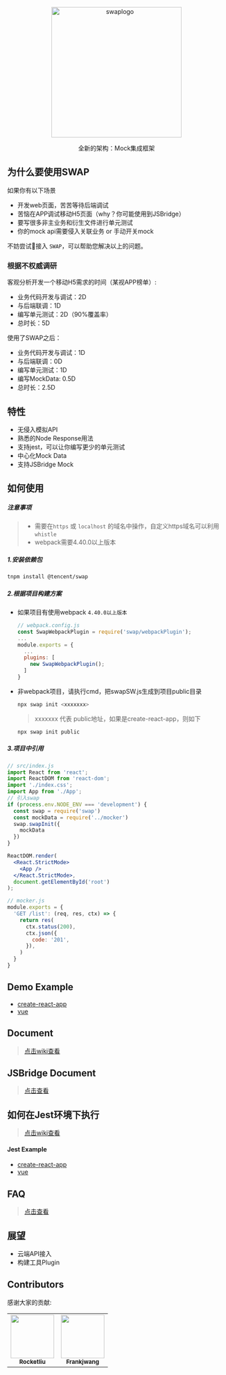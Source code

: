 <p align="center">
  <img src="https://isee.weishi.qq.com/live/wesee-live/swaplogo.png" alt="swaplogo" width="300" />
</p>

<p align="center">全新的架构：Mock集成框架</p>


## 为什么要使用SWAP
如果你有以下场景
- 开发web页面，苦苦等待后端调试
- 苦恼在APP调试移动H5页面（why？你可能使用到JSBridge）
- 要写很多非主业务和衍生文件进行单元测试
- 你的mock api需要侵入关联业务 or 手动开关mock

不妨尝试接入 `SWAP`，可以帮助您解决以上的问题。

### 根据不权威调研
客观分析开发一个移动H5需求的时间（某视APP榜单）:
- 业务代码开发与调试：2D
- 与后端联调：1D
- 编写单元测试：2D（90%覆盖率）
- 总时长：5D

使用了SWAP之后：
- 业务代码开发与调试：1D
- 与后端联调：0D
- 编写单元测试：1D
- 编写MockData: 0.5D
- 总时长：2.5D


## 特性
- 无侵入模拟API
- 熟悉的Node Response用法
- 支持jest，可以让你编写更少的单元测试
- 中心化Mock Data
- 支持JSBridge Mock 

## 如何使用
##### 注意事项
> - 需要在`https` 或 `localhost` 的域名中操作，自定义https域名可以利用`whistle`
> - webpack需要4.40.0以上版本

##### 1.安装依赖包
```bash
tnpm install @tencent/swap
```

##### 2.根据项目构建方案
  - 如果项目有使用webpack `4.40.0以上版本`
    ```js
    // webpack.config.js
    const SwapWebpackPlugin = require('swap/webpackPlugin');
    ...
    module.exports = {
      ...
      plugins: [
        new SwapWebpackPlugin();
      ]
    }
    ```
  - 非webpack项目，请执行cmd，把swapSW.js生成到项目public目录
    ```bash
    npx swap init <xxxxxxx>
    ```
    > xxxxxxx 代表 public地址，如果是create-react-app，则如下
      ```bash
    npx swap init public
    ```

##### 3.项目中引用
```jsx
// src/index.js
import React from 'react';
import ReactDOM from 'react-dom';
import './index.css';
import App from './App';
// 引入swap
if (process.env.NODE_ENV === 'development') {
  const swap = require('swap')
  const mockData = require('../mocker')
  swap.swapInit({
    mockData
  })
}

ReactDOM.render(
  <React.StrictMode>
    <App />
  </React.StrictMode>,
  document.getElementById('root')
);
```
```js
// mocker.js
module.exports = {
  'GET /list': (req, res, ctx) => {
    return res(
      ctx.status(200),
      ctx.json({
        code: '201',
      }),
    )
  }
}
```

## Demo Example
  - [create-react-app](https://git.code.oa.com/swap/example/simple-react-example)
  - [vue](https://git.code.oa.com/swap/example/simple-vue-example)

## Document 
>[点击wiki查看](https://git.code.oa.com/rocketliu/swap/wikis/Document)


## JSBridge Document
>[点击查看](https://git.code.oa.com/rocketliu/swap-jsbridge)

## 如何在Jest环境下执行
>[点击wiki查看](https://git.code.oa.com/rocketliu/swap/wikis/Jest)

#### Jest Example
  - [create-react-app](https://git.code.oa.com/rocketliu/swap/wikis/Jest/create-react-app)
  - [vue](https://git.code.oa.com/rocketliu/swap/wikis/Jest/vue)

## FAQ
>[点击查看](https://git.code.oa.com/rocketliu/swap/wikis/FAQ)

## 展望
- 云端API接入
- 构建工具Plugin

## Contributors

感谢大家的贡献:

<!-- ALL-CONTRIBUTORS-LIST:START - Do not remove or modify this section -->
<!-- prettier-ignore-start -->
<!-- markdownlint-disable -->
<table>
  <tr>
    <td align="center"><a href="https://git.code.oa.com/u/rocketliu"><img src="https://dayu.oa.com/avatars/rocketliu/profile.jpg" width="100px;" alt=""/><br /><sub><b>Rocketliu</b></sub></a></td>
    <td align="center"><a href="https://git.code.oa.com/u/frankjwang"><img src="https://dayu.oa.com/avatars/frankjwang/profile.jpg" width="100px;" alt=""/><br /><sub><b>Frankjwang</b></sub></a></td>
  </tr>
</table>